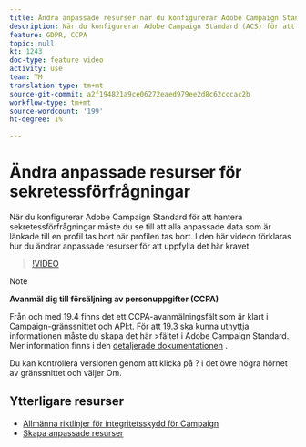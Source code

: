 ```yaml
---
title: Ändra anpassade resurser när du konfigurerar Adobe Campaign Standard (ACS) för sekretessförfrågningar
description: När du konfigurerar Adobe Campaign Standard (ACS) för att hantera sekretessförfrågningar måste du se till att alla anpassade data som är länkade till en profil tas bort när profilen tas bort. I den här videon förklaras hur du ändrar anpassade resurser för att uppfylla det här kravet.
feature: GDPR, CCPA
topic: null
kt: 1243
doc-type: feature video
activity: use
team: TM
translation-type: tm+mt
source-git-commit: a2f194821a9ce06272eaed979ee2d8c62cccac2b
workflow-type: tm+mt
source-wordcount: '199'
ht-degree: 1%

---
```



# Ändra anpassade resurser för sekretessförfrågningar

När du konfigurerar Adobe Campaign Standard för att hantera sekretessförfrågningar måste du se till att alla anpassade data som är länkade till en profil tas bort när profilen tas bort. I den här videon förklaras hur du ändrar anpassade resurser för att uppfylla det här kravet.

>[!VIDEO](https://video.tv.adobe.com/v/23326?quality=12)

>[!NOTE]
>
>**Avanmäl dig till försäljning av personuppgifter (CCPA)**
>
>Från och med 19.4 finns det ett CCPA-avanmälningsfält som är klart i Campaign-gränssnittet och API:t. För att 19.3 ska kunna utnyttja informationen måste du skapa det här >fältet i Adobe Campaign Standard. Mer information finns i den [detaljerade dokumentationen](https://helpx.adobe.com/campaign/kb/acs-privacy.html#ccpa) .
>
> Du kan kontrollera versionen genom att klicka på ? i det övre högra hörnet av gränssnittet och väljer Om.

## Ytterligare resurser

* [Allmänna riktlinjer för integritetsskydd för Campaign](https://helpx.adobe.com/campaign/kb/campaign-privacy-overview.html)
* [Skapa anpassade resurser](/help/managing-processes-and-data/custom-resources/creating-custom-resources.md)
